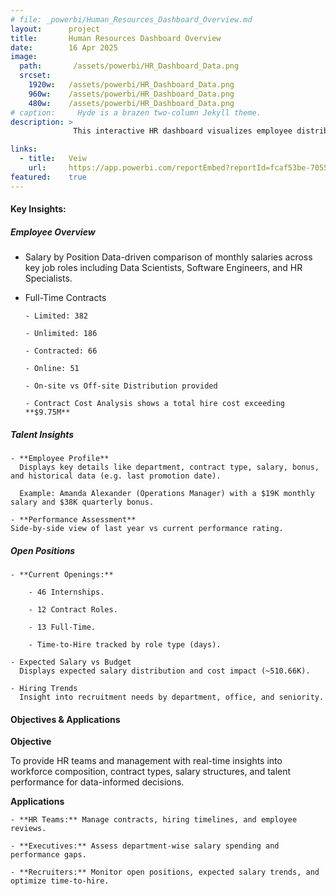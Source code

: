 ```yaml
---
# file: _powerbi/Human_Resources_Dashboard_Overview.md
layout:      project
title:       Human Resources Dashboard Overview
date:        16 Apr 2025
image:
  path:       /assets/powerbi/HR_Dashboard_Data.png
  srcset:
    1920w:   /assets/powerbi/HR_Dashboard_Data.png
    960w:    /assets/powerbi/HR_Dashboard_Data.png
    480w:    /assets/powerbi/HR_Dashboard_Data.png
# caption:     Hyde is a brazen two-column Jekyll theme.
description: >
              This interactive HR dashboard visualizes employee distribution, salary insights, talent assessments, and hiring activities. It empowers HR teams to track workforce metrics, optimize recruitment, and manage employee performance effectively. Dashboard layout inspired by **[DataTraining.io](https://datatraining.io)**.

links:
  - title:   Veiw
    url:     https://app.powerbi.com/reportEmbed?reportId=fcaf53be-7055-4d62-b9d7-b4c93fb073a4&autoAuth=true&ctid=6bca8351-01d3-4252-85ea-bda8f8d235bd
featured:    true
---
```


#### Key Insights:

##### **Employee Overview**

  - Salary by Position
    Data-driven comparison of monthly salaries across key job roles including Data Scientists, Software Engineers, and HR Specialists.

  - Full-Time Contracts

        - Limited: 382

        - Unlimited: 186

        - Contracted: 66

        - Online: 51

        - On-site vs Off-site Distribution provided

        - Contract Cost Analysis shows a total hire cost exceeding **$9.75M**

##### **Talent Insights**

    - **Employee Profile**
      Displays key details like department, contract type, salary, bonus, and historical data (e.g. last promotion date).
      
      Example: Amanda Alexander (Operations Manager) with a $19K monthly salary and $38K quarterly bonus.

    - **Performance Assessment**
    Side-by-side view of last year vs current performance rating.

##### **Open Positions**

    - **Current Openings:**

        - 46 Internships.

        - 12 Contract Roles.

        - 13 Full-Time.

        - Time-to-Hire tracked by role type (days).

    - Expected Salary vs Budget
      Displays expected salary distribution and cost impact (~510.66K).

    - Hiring Trends
      Insight into recruitment needs by department, office, and seniority.

#### **Objectives & Applications**

**Objective**

To provide HR teams and management with real-time insights into workforce composition, contract types, salary structures, and talent performance for data-informed decisions.

**Applications**

    - **HR Teams:** Manage contracts, hiring timelines, and employee reviews.

    - **Executives:** Assess department-wise salary spending and performance gaps.

    - **Recruiters:** Monitor open positions, expected salary trends, and optimize time-to-hire.
